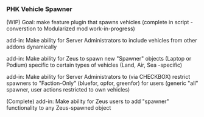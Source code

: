 ### PHK Vehicle Spawner ###

(WIP) Goal: make feature plugin that spawns vehicles (complete in script - converstion to Modularized mod work-in-progress)

add-in: Make ability for Server Administrators to include vehicles from other addons dynamically

add-in: Make ability for Zeus to spawn new "Spawner" objects (Laptop or Podium) specific to certain types of vehicles (Land, Air, Sea -specific)

add-in: Make ability for Server Administrators to (via CHECKBOX) restrict spawners to "Faction-Only" (bluefor, opfor, greenfor) for users (generic "all" spawner, user actions restricted to own vehicles)

(Complete) add-in: Make ability for Zeus users to add "spawner" functionality to any Zeus-spawned object
